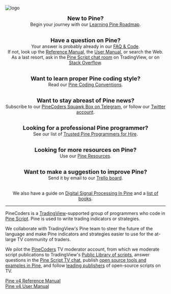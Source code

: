 <!-- Global site tag (gtag.js) - Google Analytics -->
<script async src="https://www.googletagmanager.com/gtag/js?id=UA-147975914-1"></script>
<script>
  window.dataLayer = window.dataLayer || [];
  function gtag(){dataLayer.push(arguments);}
  gtag('js', new Date());

  gtag('config', 'UA-147975914-1');
</script>

<link rel="icon" href="http://pinecoders.com/favicon.ico?v=2" />

![logo](images/PineCoders.png "PineCoders")


<div align="center">
<font size="+1"><strong>New to Pine?</strong></font><br>
Begin your journey with our <a href="http://www.pinecoders.com/learning_pine_roadmap">Learning Pine Roadmap</a>.<br><br>

<font size="+1"><strong>Have a question on Pine?</strong></font><br>
Your answer is probably already in our <a href="http://www.pinecoders.com/faq_and_code">FAQ & Code</a>.<br>
If not, look up the <a href="https://www.tradingview.com/pine-script-reference/v4/">Reference Manual</a>, the <a href="https://www.tradingview.com/pine-script-docs/en/v4/Introduction.html">User Manual</a>, or search the Web.<br>
As a last resort, ask in the <a href="https://www.tradingview.com/chat/#BfmVowG1TZkKO235">Pine Script chat room</a> on TradingView, or on <a href="https://stackoverflow.com/questions/tagged/pine-script?tab=Newest">Stack Overflow</a>.<br><br>

<font size="+1"><strong>Want to learn proper Pine coding style?</strong></font><br>
Read our <a href="http://www.pinecoders.com/coding_conventions">Pine Coding Conventions</a>.<br><br>

<font size="+1"><strong>Want to stay abreast of Pine news?</strong></font><br>
Subscribe to our <a href="https://t.me/PineCodersSquawkBox">PineCoders Squawk Box on Telegram</a>, or follow our <a href="https://twitter.com/PineCoders">Twitter account</a>.<br><br>

<font size="+1"><strong>Looking for a professional Pine programmer?</strong></font><br>
See our list of <a href="https://www.pinecoders.com/resources/#trusted-pine-programmers-for-hire">Trusted Pine Programmers for Hire</a>.<br><br>

<font size="+1"><strong>Looking for more resources on Pine?</strong></font><br>
Use our <a href="http://www.pinecoders.com/resources">Pine Resources</a>.<br><br>

<font size="+1"><strong>Want to make a suggestion to improve Pine?</strong></font><br>
Send it by email to our <a href="https://trello.com/c/QA6bcL7l">Trello board</a>.<br><br>

We also have a guide on <a href="http://www.pinecoders.com/techniques/dsp">Digital Signal Processing In Pine</a> and a <a href="http://www.pinecoders.com/books">list of books</a>.
</div>


---


PineCoders is a [TradingView](https://www.tradingview.com/)-supported group of programmers who code in [Pine Script](https://www.tradingview.com/pine-script-docs/en/v4/Introduction.html). Pine is used to write trading indicators or strategies.

We collaborate with TradingView's Pine team to steer the future of the language and make Pine indicators and strategies easier to use for the at-large TV community of traders.

We pilot the [PineCoders](https://www.tradingview.com/u/PineCoders/#published-charts) TV moderator account, from which we moderate script publications to TradingView's [Public Library of scripts](https://www.tradingview.com/scripts/), answer questions in the [Pine Script TV chat](https://www.tradingview.com/chat/#BfmVowG1TZkKO235), publish [open source tools and examples in Pine](https://www.tradingview.com/u/PineCoders/#published-scripts), and follow [leading publishers](https://www.tradingview.com/u/PineCoders/#following-people) of open-source scripts on TV.

[Pine v4 Reference Manual](https://www.tradingview.com/pine-script-reference/v4/)  
[Pine v4 User Manual](https://www.tradingview.com/pine-script-docs/en/v4/Introduction.html)

